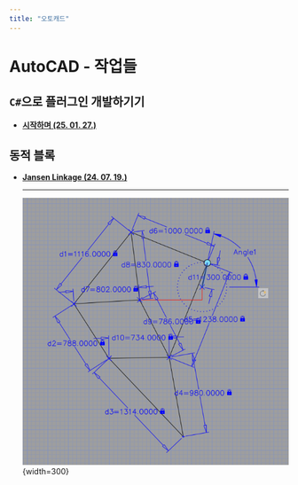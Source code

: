 ```yaml
---
title: "오토캐드"
---
```


# AutoCAD - 작업들

## `C#`으로 플러그인 개발하기기

<div class="grid cards" markdown>

- [__시작하며 (25. 01. 27.)__](./works/plugin/250127.md/)

</div>

## 동적 블록

<div class="grid cards" markdown>

- [__Jansen Linkage (24. 07. 19.)__](./works/dynamic-block/240719.md)

    ---
    ![240719](../../../../assets/tools-and-tales/tools/dynamic-block/240719-jansen-linkage.png){width=300}

</div>
